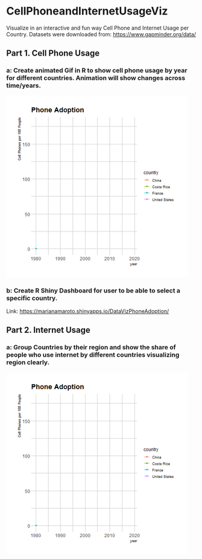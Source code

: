 # CellPhoneandInternetUsageViz
Visualize in an interactive and fun way Cell Phone and Internet Usage per Country. Datasets were downloaded from: https://www.gapminder.org/data/

## Part 1. Cell Phone Usage
### a: Create animated Gif in R to show cell phone usage by year for different countries. Animation will show changes across time/years.
![alt text](https://github.com/marianamaroto/CellPhoneandInternetUsageViz/blob/main/PhoneAdoption.gif?raw=true)

### b: Create R Shiny Dashboard for user to be able to select a specific country. 
Link: https://marianamaroto.shinyapps.io/DataVizPhoneAdoption/

## Part 2. Internet Usage
### a: Group Countries by their region and show the share of people who use internet by different countries visualizing region clearly. 
![alt text](https://github.com/marianamaroto/CellPhoneandInternetUsageViz/blob/main/PhoneAdoption.gif?raw=true)

